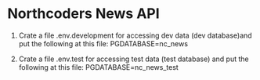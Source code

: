 # Northcoders News API

1. Crate a file .env.development for accessing dev data (dev database)and put the following at this file:
PGDATABASE=nc_news

2. Crate a file .env.test for accessing test data (test database) and put the following at this file:
PGDATABASE=nc_news_test

